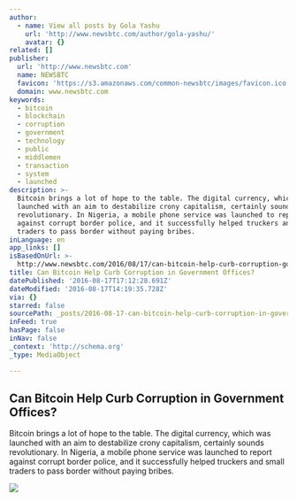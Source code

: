 ```yaml
---
author:
  - name: View all posts by Gola Yashu
    url: 'http://www.newsbtc.com/author/gola-yashu/'
    avatar: {}
related: []
publisher:
  url: 'http://www.newsbtc.com'
  name: NEWSBTC
  favicon: 'https://s3.amazonaws.com/common-newsbtc/images/favicon.ico'
  domain: www.newsbtc.com
keywords:
  - bitcoin
  - blockchain
  - corruption
  - government
  - technology
  - public
  - middlemen
  - transaction
  - system
  - launched
description: >-
  Bitcoin brings a lot of hope to the table. The digital currency, which was
  launched with an aim to destabilize crony capitalism, certainly sounds
  revolutionary. In Nigeria, a mobile phone service was launched to report
  against corrupt border police, and it successfully helped truckers and small
  traders to pass border without paying bribes.
inLanguage: en
app_links: []
isBasedOnUrl: >-
  http://www.newsbtc.com/2016/08/17/can-bitcoin-help-curb-corruption-government-offices/
title: Can Bitcoin Help Curb Corruption in Government Offices?
datePublished: '2016-08-17T17:12:28.691Z'
dateModified: '2016-08-17T14:19:35.728Z'
via: {}
starred: false
sourcePath: _posts/2016-08-17-can-bitcoin-help-curb-corruption-in-government-offices.md
inFeed: true
hasPage: false
inNav: false
_context: 'http://schema.org'
_type: MediaObject

---
```

<article style=""><h1>Can Bitcoin Help Curb Corruption in Government Offices?</h1><p>Bitcoin brings a lot of hope to the table. The digital currency, which was launched with an aim to destabilize crony capitalism, certainly sounds revolutionary. In Nigeria, a mobile phone service was launched to report against corrupt border police, and it successfully helped truckers and small traders to pass border without paying bribes.</p><img src="http://s3.amazonaws.com/main-newsbtc-images/2016/01/20120114/NEWSBTC-Logo-Left-Var1-1.2-By-Mohsin-20-Dec-2016-01-01-01.png" /></article>